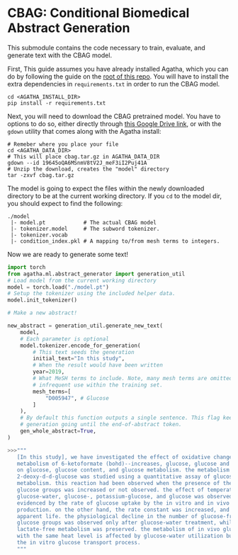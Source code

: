 # CBAG: Conditional Biomedical Abstract Generation 

This submodule contains the code necessary to train, evaluate, and generate text
with the CBAG model.

First, This guide assumes you have already installed Agatha, which you can do by
following the guide on the [root of this repo][base_agatha_link]. You will have
to install the extra dependencies in `requirements.txt` in order to run the CBAG
model.

```
cd <AGATHA_INSTALL_DIR>
pip install -r requirements.txt
```

Next, you will need to download the CBAG pretrained model. You have to options
to do so, either directly through [this Google Drive link][model_link], or with
the `gdown` utility that comes along with the Agatha install:

```
# Remeber where you place your file
cd <AGATHA_DATA_DIR>
# This will place cbag.tar.gz in AGATHA_DATA_DIR
gdown --id 19645oQA6MSnmV8tV2J_meF3iI2Puj41A
# Unzip the download, creates the "model" directory
tar -zxvf cbag.tar.gz
```

The model is going to expect the files within the newly downloaded directory to
be at the current working directory. If you `cd` to the model dir, you should
expect to find the following:

```
./model
 |- model.pt            # The actual CBAG model
 |- tokenizer.model     # The subword tokenizer.
 |- tokenizer.vocab
 |- condition_index.pkl # A mapping to/from mesh terms to integers.
```

Now we are ready to generate some text!

```python
import torch
from agatha.ml.abstract_generator import generation_util
# Load model from the current working directory
model = torch.load("./model.pt")
# Setup the tokenizer using the included helper data.
model.init_tokenizer()

# Make a new abstract!

new_abstract = generation_util.generate_new_text(
    model,
    # Each parameter is optional
    model.tokenizer.encode_for_generation(
        # This text seeds the generation
        initial_text="In this study",
        # When the result would have been written
        year=2019,
        # What MeSH terms to include. Note, many mesh terms are omitted due to
        # infrequent use within the training set.
        mesh_terms=[
            "D005947", # Glucose
        ]
    ),
    # By default this function outputs a single sentence. This flag keeps the
    # generation going until the end-of-abstract token.
    gen_whole_abstract=True,
)

>>>"""
   [In this study], we have investigated the effect of oxidative changes in
   metabolism of 6-ketoformate (bohd)--increases, glucose, glucose and glucose
   on glucose, glucose content, and glucose metabolism. the metabolism of
   2-deoxy-d-d-glucose was studied using a quantitative assay of glucose
   metabolism. this reaction had been observed when the presence of these
   glucose groups was increased or not observed. the effect of temperature,
   glucose-water, glucose-, potassium-glucose, and glucose was observed, as
   evidenced by the rate of glucose uptake by the in vitro and in vivo glucose
   production. on the other hand, the rate constant was increased, and a slower
   apparent life. the physiological decline in the number of glucose-free
   glucose groups was observed only after glucose-water treatment, while
   lactate-free metabolism was preserved. the metabolism of in vivo glucose
   with the same heat level is affected by glucose-water utilization but not by
   the in vitro glucose transport process.
   """
```

[model_link]:https://drive.google.com/open?id=19645oQA6MSnmV8tV2J_meF3iI2Puj41A
[base_agatha_link]:https://github.com/JSybrandt/agatha
